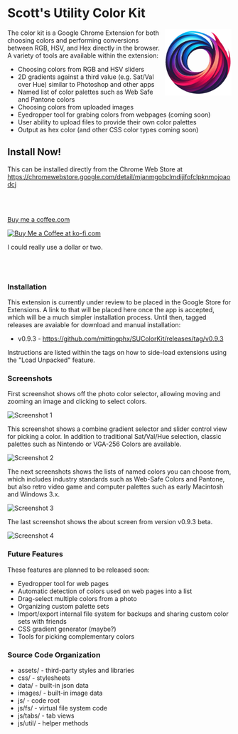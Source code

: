 # Scott's Utility Color Kit

<img src="images/color-picker-logo.png" align="right" 
  alt="Color Kollector logo by Scott Mitting" 
  width="150" height="150" />

The color kit is a Google Chrome Extension for both choosing colors 
and performing conversions between RGB, HSV, and Hex directly in the browser.
A variety of tools are available within the extension:

* Choosing colors from RGB and HSV sliders
* 2D gradients against a third value (e.g. Sat/Val over Hue) similar to Photoshop and other apps
* Named list of color palettes such as Web Safe and Pantone colors
* Choosing colors from uploaded images
* Eyedropper tool for grabing colors from webpages (coming soon)
* User ability to upload files to provide their own color palettes
* Output as hex color (and other CSS color types coming soon)

## Install Now!

This can be installed directly from the Chrome Web Store at <a href="https://chromewebstore.google.com/detail/mjanmgobclmdijifofclpknmojoaodcj">https://chromewebstore.google.com/detail/mjanmgobclmdijifofclpknmojoaodcj</a>

<br><br>

<a href="https://buymeacoffee.com/scottmitting" target="_blank">Buy me a coffee.com</a>

<a href="https://ko-fi.com/N4N2113HUS" target="_blank">
     <img height="36" style="border:0;height:36px;" src="https://storage.ko-fi.com/cdn/kofi2.png?v=3" alt="Buy Me a Coffee at ko-fi.com">
</a>

I could really use a dollar or two.


<br><br>

### Installation

This extension is currently under review to be placed in the Google Store for Extensions.  A link to that will be placed here once the app is accepted, which will be a much simpler installation process.  Until then, tagged releases are avaiable for download and manual installation:

* v0.9.3 - https://github.com/mittingphx/SUColorKit/releases/tag/v0.9.3

Instructions are listed within the tags on how to side-load extensions using the "Load Unpacked" feature.


### Screenshots

First screenshot shows off the photo color selector, allowing moving and zooming an image and clicking to select colors.

<img src="https://github.com/mittingphx/SUColorKit/blob/main/assets/screenshots/ColorKit-Screenshot-1.png" alt="Screenshot 1">

This screenshot shows a combine gradient selector and slider control view for picking a color.
In addition to traditional Sat/Val/Hue selection, classic palettes such as Nintendo or VGA-256 Colors are available. 

<img src="https://github.com/mittingphx/SUColorKit/blob/main/assets/screenshots/ColorKit-Screenshot-2.png" alt="Screenshot 2">

The next screenshots shows the lists of named colors you can choose from, which includes
industry standards such as Web-Safe Colors and Pantone, but also retro
video game and computer palettes such as early Macintosh and Windows 3.x.

<img src="https://github.com/mittingphx/SUColorKit/blob/main/assets/screenshots/ColorKit-Screenshot-3.png" alt="Screenshot 3">

The last screenshot shows the about screen from version v0.9.3 beta.

<img src="https://github.com/mittingphx/SUColorKit/blob/main/assets/screenshots/ColorKit-Screenshot-4.png" alt="Screenshot 4">



### Future Features

These features are planned to be released soon:

* Eyedropper tool for web pages
* Automatic detection of colors used on web pages into a list
* Drag-select multiple colors from a photo
* Organizing custom palette sets
* Import/export internal file system for backups and sharing custom color sets with friends
* CSS gradient generator (maybe?)
* Tools for picking complementary colors


### Source Code Organization

* assets/ - third-party styles and libraries
* css/ - stylesheets
* data/ - built-in json data
* images/ - built-in image data 
* js/ - code root
* js/fs/ - virtual file system code
* js/tabs/ - tab views
* js/util/ - helper methods


